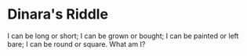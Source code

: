 # Dinara's Riddle
I can be long or short; I can be grown or bought; I can be painted or left bare; I can be round or square. What am I?
